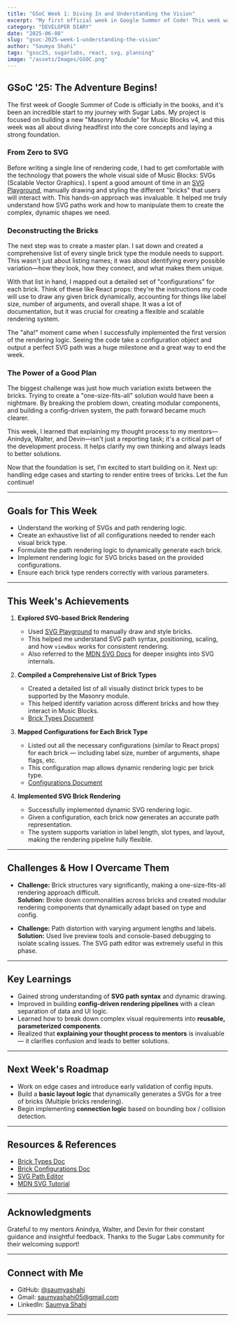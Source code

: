 ```yaml
---
title: "GSoC Week 1: Diving In and Understanding the Vision"
excerpt: "My first official week in Google Summer of Code! This week was all about deconstructing the vision for the Music Blocks Masonry Module, getting my hands dirty with SVGs, and building a solid foundation for the work ahead."
category: "DEVELOPER DIARY"
date: "2025-06-08"
slug: "gsoc-2025-week-1-understanding-the-vision"
author: "Saumya Shahi"
tags: "gsoc25, sugarlabs, react, svg, planning"
image: "/assets/Images/GSOC.png"
---
```


## GSoC '25: The Adventure Begins!

The first week of Google Summer of Code is officially in the books, and it's been an incredible start to my journey with Sugar Labs. My project is focused on building a new "Masonry Module" for Music Blocks v4, and this week was all about diving headfirst into the core concepts and laying a strong foundation.

### From Zero to SVG

Before writing a single line of rendering code, I had to get comfortable with the technology that powers the whole visual side of Music Blocks: SVGs (Scalable Vector Graphics). I spent a good amount of time in an [SVG Playground](https://yqnn.github.io/svg-path-editor/), manually drawing and styling the different "bricks" that users will interact with. This hands-on approach was invaluable. It helped me truly understand how SVG paths work and how to manipulate them to create the complex, dynamic shapes we need.

### Deconstructing the Bricks

The next step was to create a master plan. I sat down and created a comprehensive list of every single brick type the module needs to support. This wasn't just about listing names; it was about identifying every possible variation—how they look, how they connect, and what makes them unique.

With that list in hand, I mapped out a detailed set of "configurations" for each brick. Think of these like React props: they're the instructions my code will use to draw any given brick dynamically, accounting for things like label size, number of arguments, and overall shape. It was a lot of documentation, but it was crucial for creating a flexible and scalable rendering system.

The "aha!" moment came when I successfully implemented the first version of the rendering logic. Seeing the code take a configuration object and output a perfect SVG path was a huge milestone and a great way to end the week.

### The Power of a Good Plan

The biggest challenge was just how much variation exists between the bricks. Trying to create a "one-size-fits-all" solution would have been a nightmare. By breaking the problem down, creating modular components, and building a config-driven system, the path forward became much clearer.

This week, I learned that explaining my thought process to my mentors—Anindya, Walter, and Devin—isn't just a reporting task; it's a critical part of the development process. It helps clarify my own thinking and always leads to better solutions.

Now that the foundation is set, I'm excited to start building on it. Next up: handling edge cases and starting to render entire trees of bricks. Let the fun continue!

---

## Goals for This Week

- Understand the working of SVGs and path rendering logic.
- Create an exhaustive list of all configurations needed to render each visual brick type.
- Formulate the path rendering logic to dynamically generate each brick.
- Implement rendering logic for SVG bricks based on the provided configurations.
- Ensure each brick type renders correctly with various parameters.

---

## This Week's Achievements

1. **Explored SVG-based Brick Rendering**  
   - Used [SVG Playground](https://yqnn.github.io/svg-path-editor/) to manually draw and style bricks.  
   - This helped me understand SVG path syntax, positioning, scaling, and how `viewBox` works for consistent rendering.  
   - Also referred to the [MDN SVG Docs](https://developer.mozilla.org/en-US/docs/Web/SVG/Tutorials/SVG_from_scratch/Getting_started) for deeper insights into SVG internals.

2. **Compiled a Comprehensive List of Brick Types**  
   - Created a detailed list of all visually distinct brick types to be supported by the Masonry module.  
   - This helped identify variation across different bricks and how they interact in Music Blocks.  
   - [Brick Types Document](https://docs.google.com/document/d/1BswWHadyy4yC3_3vK6KHZnMn0u6jbbYiQ6JQWiqRMLw/edit?tab=t.0)

3. **Mapped Configurations for Each Brick Type**  
   - Listed out all the necessary configurations (similar to React props) for each brick — including label size, number of arguments, shape flags, etc.  
   - This configuration map allows dynamic rendering logic per brick type.  
   - [Configurations Document](https://docs.google.com/document/d/1UJXh3734S138BoTsGulzeTlZXstyvWd6syJK2eclMKI/edit?usp=sharing)

4. **Implemented SVG Brick Rendering**  
   - Successfully implemented dynamic SVG rendering logic.  
   - Given a configuration, each brick now generates an accurate path representation.  
   - The system supports variation in label length, slot types, and layout, making the rendering pipeline fully flexible.

---

## Challenges & How I Overcame Them

- **Challenge:** Brick structures vary significantly, making a one-size-fits-all rendering approach difficult.  
  **Solution:** Broke down commonalities across bricks and created modular rendering components that dynamically adapt based on type and config.

- **Challenge:** Path distortion with varying argument lengths and labels.  
  **Solution:** Used live preview tools and console-based debugging to isolate scaling issues. The SVG path editor was extremely useful in this phase.

---

## Key Learnings

- Gained strong understanding of **SVG path syntax** and dynamic drawing.
- Improved in building **config-driven rendering pipelines** with a clean separation of data and UI logic.
- Learned how to break down complex visual requirements into **reusable, parameterized components**.
- Realized that **explaining your thought process to mentors** is invaluable — it clarifies confusion and leads to better solutions.

---

## Next Week's Roadmap

- Work on edge cases and introduce early validation of config inputs.
- Build a **basic layout logic**  that dynamically generates a SVGs for a tree of bricks (Multiple bricks rendering).
- Begin implementing **connection logic** based on bounding box / collision detection.

---

## Resources & References

- [Brick Types Doc](https://docs.google.com/document/d/1BswWHadyy4yC3_3vK6KHZnMn0u6jbbYiQ6JQWiqRMLw/edit?tab=t.0)
- [Brick Configurations Doc](https://docs.google.com/document/d/1UJXh3734S138BoTsGulzeTlZXstyvWd6syJK2eclMKI/edit?usp=sharing)
- [SVG Path Editor](https://yqnn.github.io/svg-path-editor/)
- [MDN SVG Tutorial](https://developer.mozilla.org/en-US/docs/Web/SVG/Tutorial)

---

## Acknowledgments

Grateful to my mentors Anindya, Walter, and Devin for their constant guidance and insightful feedback. Thanks to the Sugar Labs community for their welcoming support!

---

## Connect with Me

- GitHub: [@saumyashahi](https://github.com/saumyashahi)
- Gmail: [saumyashahi05@gmail.com](mailto:saumyashahi05@gmail.com)
- LinkedIn: [Saumya Shahi](https://www.linkedin.com/in/saumya-shahi/)

---
